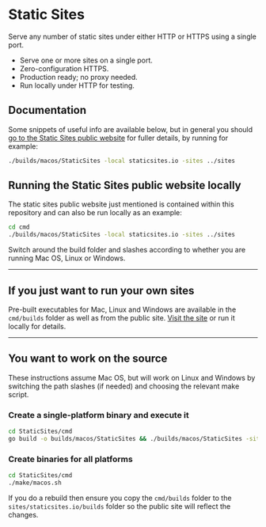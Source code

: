 # Static Sites

Serve any number of static sites under either HTTP or HTTPS using a single port.

* Serve one or more sites on a single port.
* Zero-configuration HTTPS.
* Production ready; no proxy needed.
* Run locally under HTTP for testing.

## Documentation

Some snippets of useful info are available below, but in general you should [go to the Static Sites public website](http://localhost:8000) for fuller details, by running for example:

``` sh
./builds/macos/StaticSites -local staticsites.io -sites ../sites
```

## Running the Static Sites public website locally

The static sites public website just mentioned is contained within this repository and can also be run locally as an example:

``` sh
cd cmd
./builds/macos/StaticSites -local staticsites.io -sites ../sites
```

Switch around the build folder and slashes according to whether you are running Mac OS, Linux or Windows.

---

## If you just want to run your own sites

Pre-built executables for Mac, Linux and Windows are available in the ```cmd/builds``` folder as well as from the public site. [Visit the site](https://staticsites.io) or run it locally for details.

---

## You want to work on the source

These instructions assume Mac OS, but will work on Linux and Windows by switching the path slashes (if needed) and choosing the relevant make script.

### Create a single-platform binary and execute it

``` sh
cd StaticSites/cmd
go build -o builds/macos/StaticSites && ./builds/macos/StaticSites -sites ../sites -port 3000
```

### Create binaries for all platforms

``` sh
cd StaticSites/cmd
./make/macos.sh
```

If you do a rebuild then ensure you copy the ```cmd/builds``` folder to the ```sites/staticsites.io/builds``` folder so the public site will reflect the changes.
